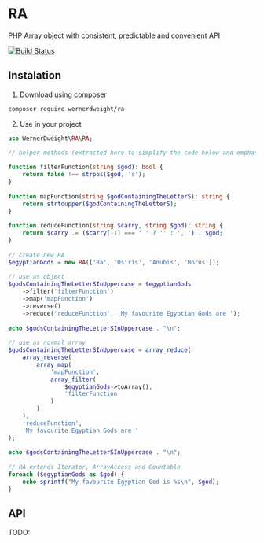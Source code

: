 RA
==

PHP Array object with consistent, predictable and convenient API

[![Build Status](https://travis-ci.org/wernerdweight/RA.svg?branch=master)](https://travis-ci.org/wernerdweight/RA)

Instalation
--

1) Download using composer

```bash
composer require wernerdweight/ra
```

2) Use in your project

```php
use WernerDweight\RA\RA;
 
// helper methods (extracted here to simplify the code below and emphasize the difference)

function filterFunction(string $god): bool {
    return false !== strpos($god, 's');
}
 
function mapFunction(string $godContainingTheLetterS): string {
    return strtoupper($godContainingTheLetterS);
}
 
function reduceFunction(string $carry, string $god): string {
    return $carry .= ($carry[-1] === ' ' ? '' : ', ') . $god;
}
 
// create new RA
$egyptianGods = new RA(['Ra', 'Osiris', 'Anubis', 'Horus']);
 
// use as object
$godsContainingTheLetterSInUppercase = $egyptianGods
    ->filter('filterFunction')
    ->map('mapFunction')
    ->reverse()
    ->reduce('reduceFunction', 'My favourite Egyptian Gods are ');
 
echo $godsContainingTheLetterSInUppercase . "\n";
 
// use as normal array
$godsContainingTheLetterSInUppercase = array_reduce(
    array_reverse(
        array_map(
            'mapFunction',
            array_filter(
                $egyptianGods->toArray(),
                'filterFunction'
            )
        )
    ),
    'reduceFunction',
    'My favourite Egyptian Gods are '
);
 
echo $godsContainingTheLetterSInUppercase . "\n";
 
// RA extends Iterator, ArrayAccess and Countable
foreach ($egyptianGods as $god) {
    echo sprintf("My favourite Egyptian God is %s\n", $god);
}
```

API
--

TODO:
